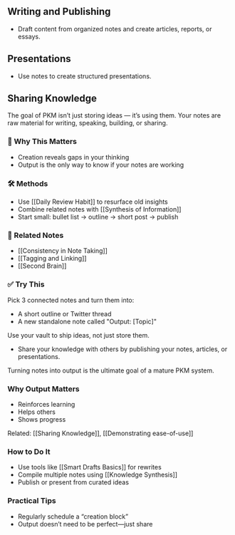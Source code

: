 ## Writing and Publishing
- Draft content from organized notes and create articles, reports, or essays.

## Presentations
- Use notes to create structured presentations.

## Sharing Knowledge

The goal of PKM isn’t just storing ideas — it’s using them. Your notes are raw material for writing, speaking, building, or sharing.

### 🧠 Why This Matters
- Creation reveals gaps in your thinking
- Output is the only way to know if your notes are working

### 🛠️ Methods
- Use [[Daily Review Habit]] to resurface old insights
- Combine related notes with [[Synthesis of Information]]
- Start small: bullet list → outline → short post → publish

### 🧩 Related Notes
- [[Consistency in Note Taking]]
- [[Tagging and Linking]]
- [[Second Brain]]

### ✅ Try This
Pick 3 connected notes and turn them into:
- A short outline or Twitter thread
- A new standalone note called "Output: [Topic]"

Use your vault to ship ideas, not just store them.

- Share your knowledge with others by publishing your notes, articles, or presentations.

Turning notes into output is the ultimate goal of a mature PKM system.

### Why Output Matters
- Reinforces learning
- Helps others
- Shows progress

Related: [[Sharing Knowledge]], [[Demonstrating ease-of-use]]

### How to Do It
- Use tools like [[Smart Drafts Basics]] for rewrites
- Compile multiple notes using [[Knowledge Synthesis]]
- Publish or present from curated ideas

### Practical Tips
- Regularly schedule a “creation block”
- Output doesn’t need to be perfect—just share